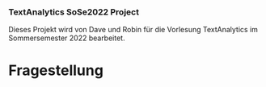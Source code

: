 ### TextAnalytics SoSe2022 Project

Dieses Projekt wird von Dave und Robin für die Vorlesung TextAnalytics im Sommersemester 2022 bearbeitet.

# Fragestellung
